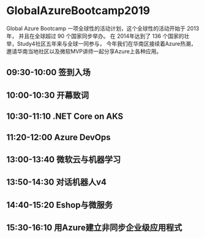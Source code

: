 # GlobalAzureBootcamp2019

Global Azure Bootcamp
一项全球性的活动计划，这个全球性的活动开始于 2013 年，
并且在全球超过 90 个国家同步举办。
在 2014年达到了 136 个国家的壮举，Study4社区五年来与全球一同参与，
今年我们在华南区接续着Azure热潮，邀请华南当地社区以及微软MVP讲师一起分享Azure上各种应用。

09:30-10:00 签到入场
---
10:00-10:30 开幕致词
---
10:30-11:10 .NET Core on AKS
---
11:20-12:00 Azure DevOps
---
13:00-13:40 微软云与机器学习
---
13:50-14:30 对话机器人v4
---
14:40-15:20 Eshop与微服务
---
15:30-16:10 用Azure建立非同步企业级应用程式
---

